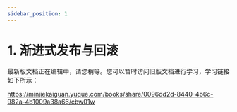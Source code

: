 ```yaml
---
sidebar_position: 1
---
```


# 1. 渐进式发布与回滚

最新版文档正在编辑中，请您稍等。您可以暂时访问旧版文档进行学习，学习链接如下所示：

https://minjiekaiguan.yuque.com/books/share/0096dd2d-8440-4b6c-982a-4b1009a38a66/cbw01w
